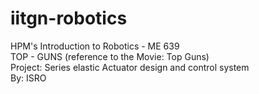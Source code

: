 # iitgn-robotics
HPM's Introduction to Robotics - ME 639 <br />
TOP - GUNS (reference to the Movie: Top Guns)<br />
Project: Series elastic Actuator design and control system <br />
By: ISRO
